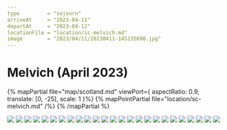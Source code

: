 ```yaml
---
type         = "sojourn"
arriveAt     = "2023-04-11"
departAt     = "2023-04-12"
locationFile = "location/sc-melvich.md"
image        = "2023/04/11/20230411-145235690.jpg"
---
```


# Melvich (April 2023)

{% mapPartial file="map/scotland.md" viewPort={ aspectRatio: 0.9, translate: [0, -25], scale: 1 }%}
  {% mapPointPartial file="location/sc-melvich.md" /%}
{% /mapPartial %}

![](2023/04/11/20230411-072752670.jpg)
![](2023/04/11/20230411-085611102.jpg)
![](2023/04/11/20230411-093559671.jpg)
![](2023/04/11/20230411-102256668.jpg)
![](2023/04/11/20230411-115200582.jpg)
![](2023/04/11/20230411-115204746.jpg)
![](2023/04/11/20230411-121744688.jpg)
![](2023/04/11/20230411-121751509.jpg)
![](2023/04/11/20230411-123042187.jpg)
![](2023/04/11/20230411-124322359.jpg)
![](2023/04/11/20230411-132108198.jpg)
![](2023/04/11/20230411-132211704.jpg)
![](2023/04/11/20230411-135920969.jpg)
![](2023/04/11/20230411-140455914.jpg)
![](2023/04/11/20230411-143428691.jpg)
![](2023/04/11/20230411-145015742.jpg)
![](2023/04/11/20230411-145235690.jpg)
![](2023/04/11/20230411-155922129.jpg)
![](2023/04/11/20230411-162821967.jpg)
![](2023/04/11/20230411-163107371.jpg)
![](2023/04/11/20230411-170426122.jpg)
![](2023/04/11/20230411-170428834.jpg)
![](2023/04/11/20230411-171451211.jpg)
![](2023/04/11/20230411-171618849.jpg)
![](2023/04/11/20230411-174144825.jpg)
